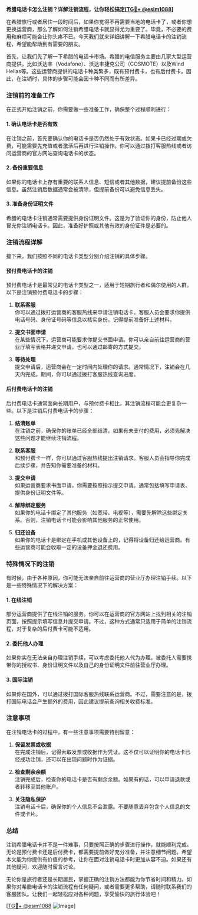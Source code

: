 **希腊电话卡怎么注销？详解注销流程，让你轻松搞定[[TG💪+ @esim1088](https://t.me/s/esim1088)]**

在希腊旅行或者居住一段时间后，如果你觉得不再需要当地的电话卡了，或者你想更换运营商，那么了解如何注销希腊电话卡就显得尤为重要了。毕竟，不必要的费用和麻烦可能会让你头疼不已。今天我们就来详细讲解一下希腊电话卡的注销流程，希望能帮助到有需要的朋友。

首先，让我们先了解一下希腊的电话卡市场。希腊的电信服务主要由几家大型运营商提供，比如沃达丰（Vodafone）、沃达丰捷克公司（COSMOTE）以及Wind Hellas等。这些运营商提供的电话卡种类繁多，既有预付费卡，也有后付费卡。因此，在注销时，具体的步骤可能会因卡种不同而有所差异。

### 注销前的准备工作

在正式开始注销之前，你需要做一些准备工作，确保整个过程顺利进行：

#### 1. 确认电话卡是否有效
在注销之前，首先要确认你的电话卡是否仍然处于有效状态。如果卡已经过期或欠费，可能需要先充值或者激活后再进行注销操作。你可以通过拨打客服热线或者访问运营商的官方网站查询电话卡的状态。

#### 2. 备份重要信息
如果你的电话卡上存有重要的联系人信息、短信或者其他数据，建议提前备份这些信息。虽然注销后数据通常会被清除，但提前备份可以避免信息丢失。

#### 3. 准备身份证明文件
希腊的电话卡注销通常需要提供身份证明文件。这是为了验证你的身份，防止他人冒充你注销电话卡。因此，准备好护照或其他有效的身份证件是必要的。

### 注销流程详解

接下来，我们按照不同的电话卡类型分别介绍注销的具体步骤。

#### 预付费电话卡的注销

预付费电话卡是最常见的电话卡类型之一，适用于短期旅行者和偶尔使用的人群。以下是注销预付费电话卡的步骤：

1. **联系客服**  
   你可以通过拨打运营商的客服热线来申请注销电话卡。客服人员会要求你提供电话号码、身份证号码等信息以核实身份。记得提前准备好上述材料。

2. **提交书面申请**  
   在某些情况下，运营商可能要求你提交书面申请。你可以亲自前往运营商的营业厅填写表格并递交申请，也可以通过邮寄的方式提交。

3. **等待处理**  
   提交申请后，运营商会在一定时间内处理你的请求。通常情况下，注销会在几天内完成。期间，你可以通过拨打客服热线查询进度。

#### 后付费电话卡的注销

后付费电话卡通常面向长期用户，与预付费卡相比，其注销流程可能会更复杂一些。以下是注销后付费电话卡的步骤：

1. **结清账单**  
   在注销之前，确保你的账单已经全部结清。如果有未支付的费用，必须先解决这些问题才能继续注销流程。

2. **联系客服**  
   和预付费卡一样，你可以通过客服热线提出注销请求。客服人员会指导你完成后续步骤，并告知你需要准备的材料。

3. **提交申请**  
   如果运营商要求书面申请，你需要按照指示提交申请。通常包括填写申请表、提供身份证明文件等。

4. **解除绑定服务**  
   如果你的电话卡绑定了其他服务（如宽带、电视等），需要先解除这些绑定关系。否则，注销电话卡可能会影响其他服务的正常使用。

5. **归还设备**  
   如果你的电话卡是绑定在手机或其他设备上的，记得将设备归还给运营商。有些运营商可能会收取一定的设备押金退还费用。

### 特殊情况下的注销

有时候，由于各种原因，你可能无法亲自前往运营商的营业厅办理注销手续。以下是一些特殊情况下的解决方案：

#### 1. 在线注销
部分运营商提供了在线注销的服务。你可以在运营商的官方网站上找到相关的注销页面，按照提示填写信息并提交申请。不过，这种方式通常只适用于简单的注销流程，对于复杂的后付费卡可能不适用。

#### 2. 委托他人办理
如果你实在无法亲自办理注销手续，可以考虑委托他人代为办理。被委托人需要携带你的授权书、身份证明文件以及自己的身份证明文件前往营业厅办理。

#### 3. 国际注销
如果你在国外，可以通过拨打国际客服热线联系运营商。不过，需要注意的是，拨打国际电话会产生额外的费用，因此建议提前查询相关收费标准。

### 注意事项

在注销电话卡的过程中，有一些注意事项需要特别留意：

1. **保留发票或收据**  
   在完成注销后，记得索取发票或收据作为凭证。这不仅可以证明你的电话卡已经成功注销，还可以在出现问题时作为证据。

2. **检查剩余余额**  
   注销完成后，检查你的电话卡是否有剩余余额。如果有的话，可以申请退款或者转移至其他账户。

3. **关注隐私保护**  
   注销电话卡后，确保你的个人信息不会泄露。不要随意丢弃包含个人信息的文件或卡片。

### 总结

注销希腊电话卡并不是一件难事，只要按照正确的步骤进行操作，就能顺利完成。无论是预付费卡还是后付费卡，都需要提前做好充分准备，并注意细节问题。希望本文能为你提供有价值的参考，让你在面对注销电话卡时更加从容不迫。如果还有其他疑问，欢迎随时留言讨论。

无论你是旅行者还是长期居民，掌握正确的注销方法都能为你节省时间和精力。如果你对希腊电话卡的注销流程有任何疑问，或者需要更多帮助，请随时联系我们的客服团队。让我们一起轻松应对各种问题，享受愉快的旅行体验吧！

[[TG💪+ @esim1088](https://t.me/s/esim1088) ![Image](https://i.postimg.cc/4NQfJmqS/Snipaste-2025-05-13-00-14-12.png)]